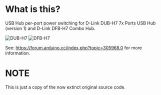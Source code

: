 # What is this?
USB Hub per-port power switching for D-Link DUB-H7 7x Ports USB Hub (version 1)
and D-Link DFB-H7 Combo Hub.

![DUB-H7](https://i.imgur.com/xZmg4ox.jpg)
![DFB-H7](http://i.imgur.com/iDnh6GK.jpg)

See: https://forum.arduino.cc/index.php?topic=305968.0 for more information.

# NOTE
This is just a copy of the now extinct original source code.
